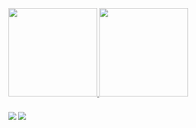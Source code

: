  <div>
  <a href="www.linkedin.com/in/juanpeixoto1998">
  <img height="180em" src="https://github-readme-stats.vercel.app/api?username=Juan-Peixoto&show_icons=true&theme=radical&include_all_commits=true&count_private=true"/>
  <img height="180em" src="https://github-readme-stats.vercel.app/api/top-langs/?username=Juan-Peixoto&layout=compact&langs_count=7&theme=radical"/>
</div>  
 
  ##
 
<div> 
  <a href = "mailto:juanpeixoto1998@gmail.com"><img src="https://img.shields.io/badge/-Gmail-%23333?style=for-the-badge&logo=gmail&logoColor=white" target="_blank"></a>
  <a href="https://www.linkedin.com/in/juanpeixoto1998" target="_blank"><img src="https://img.shields.io/badge/-LinkedIn-%230077B5?style=for-the-badge&logo=linkedin&logoColor=white" target="_blank"></a> 
</div>
